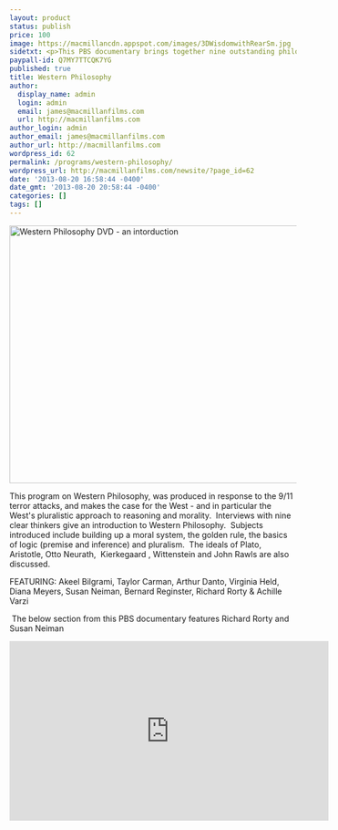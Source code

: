 ```yaml
---
layout: product
status: publish
price: 100
image: https://macmillancdn.appspot.com/images/3DWisdomwithRearSm.jpg
sidetxt: <p>This PBS documentary brings together nine outstanding philosophers to explain the tradition of thinking begun by Plato and Aristotle.</p><p>Explore how this tradition can clarify your own worldview.</p><p>Gain valuable insights from some of the greatest thinkers of all time and discover what you really believe when you test your assumptions about logic, certainty, religion, justice and fundamentalism. Price $100</p>
paypall-id: Q7MY7TTCQK7YG
published: true
title: Western Philosophy
author:
  display_name: admin
  login: admin
  email: james@macmillanfilms.com
  url: http://macmillanfilms.com
author_login: admin
author_email: james@macmillanfilms.com
author_url: http://macmillanfilms.com
wordpress_id: 62
permalink: /programs/western-philosophy/
wordpress_url: http://macmillanfilms.com/newsite/?page_id=62
date: '2013-08-20 16:58:44 -0400'
date_gmt: '2013-08-20 20:58:44 -0400'
categories: []
tags: []
---
```

<p><img class="aligncenter" style="border: 0px;" title="The PBS Documentary on Western Philosophy" src="https://macmillancdn.appspot.com/images/3DWisdomwithRearSm.jpg" alt="Western Philosophy DVD - an intorduction" width="648" height="452" border="0" /></p>
<div align="left">This program on Western Philosophy, was produced in response to the 9/11 terror attacks, and makes the case for the West - and in particular the West's pluralistic approach to reasoning and morality.  Interviews with nine clear thinkers give an introduction to Western Philosophy.  Subjects introduced include building up a moral system, the golden rule, the basics of logic (premise and inference) and pluralism.  The ideals of Plato, Aristotle, Otto Neurath,  <span class="st">Kierkegaard</span> , Wittenstein and John Rawls are also discussed.
<p>FEATURING: Akeel Bilgrami, Taylor Carman, Arthur Danto, Virginia Held, Diana Meyers, Susan Neiman, Bernard Reginster, Richard Rorty &amp; Achille Varzi</p>
<p> The below section from this PBS documentary features Richard Rorty and Susan Neiman</p>
</div>

<iframe width="560" height="315" src="https://www.youtube.com/embed/LY7JonOQJio?list=PLm2zChNEamqx4Xl5eNwZvsJDhUBGJchrZ" frameborder="0" allowfullscreen></iframe>

<div align="left"><img style="border: 0px;" src="https://macmillancdn.appspot.com/images/9PhilosophersBand.jpg" alt="" border="0" /></div>

